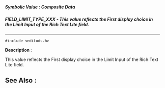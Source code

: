 ##### Symbolic Value : Composite Data
##### FIELD_LIMIT_TYPE_XXX - This value reflects the First display choice in the Limit Input of the Rich Text Lite field.
---
```
#include <editods.h>
```
**Description :**

This value reflects the First display choice in the Limit Input of the Rich 
Text Lite field.

**See Also :**
---
